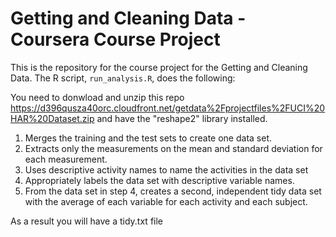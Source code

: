 # Getting and Cleaning Data - Coursera Course Project

This is the repository for the course project for the Getting and Cleaning Data.
The R script, `run_analysis.R`, does the following:

You need to donwload and unzip this repo https://d396qusza40orc.cloudfront.net/getdata%2Fprojectfiles%2FUCI%20HAR%20Dataset.zip
and have the "reshape2" library installed.

1. Merges the training and the test sets to create one data set.
2. Extracts only the measurements on the mean and standard deviation for each measurement.
3. Uses descriptive activity names to name the activities in the data set
4. Appropriately labels the data set with descriptive variable names.
5. From the data set in step 4, creates a second, independent tidy data set with the average of each variable for each activity and each subject.

As a result you will have a tidy.txt file
